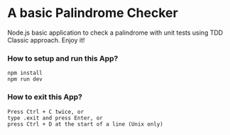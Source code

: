 # A basic Palindrome Checker
Node.js basic application to check a palindrome with unit tests using 
TDD Classic approach. 
Enjoy it!

### How to setup and run this App?
```
npm install
npm run dev
```
### How to exit this App?
```
Press Ctrl + C twice, or
type .exit and press Enter, or
press Ctrl + D at the start of a line (Unix only)
```
